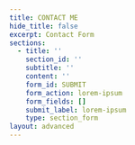 ```yaml
---
title: CONTACT ME
hide_title: false
excerpt: Contact Form
sections:
  - title: ''
    section_id: ''
    subtitle: ''
    content: ''
    form_id: SUBMIT
    form_action: lorem-ipsum
    form_fields: []
    submit_label: lorem-ipsum
    type: section_form
layout: advanced
---
```

